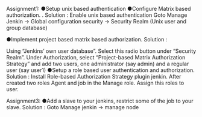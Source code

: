 Assignment1:
●Setup unix based authentication
●Configure Matrix based authorization.
.
Solution : Enable unix based authentication  Goto Manage Jenkin -> Global configuration security -> Security Realm (Unix user and group database)



●Implement project based matrix based authorization.
Solution : 

Using “Jenkins’ own user database”. Select this radio button under “Security Realm”.
Under Authorization, select “Project-based Matrix Authorization Strategy” and add two users, one administrator (say admin) and a regular user (say user1)
●Setup a role based user authentication and authorization.
Solution : Install Role-based Authorization Strategy plugin jenkin.
After  created two roles Agent and job in the Manage role. Assign this roles to user.



Assignment3:
●Add a slave to your jenkins, restrict some of the job to your slave.
Solution : Goto 
Manage jenkin -> manage node
